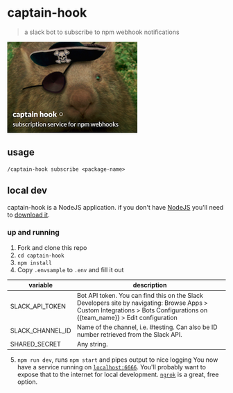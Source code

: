 # captain-hook
> a slack bot to subscribe to npm webhook notifications

![captain hook](assets/captainhookbot.png)

## usage

```
/captain-hook subscribe <package-name>
```

## local dev

captain-hook is a NodeJS application. if you don't have [NodeJS]
you'll need to [download it].

### up and running

1. Fork and clone this repo
2. `cd captain-hook`
3. `npm install`
4. Copy `.envsample` to `.env` and fill it out

  | variable                   | description                                                                                                                                                                 |
  |------------------ |---------------------------------------------------------------------------------------------------------------------------------------------------------------------------- |
  | SLACK_API_TOKEN   | Bot API token. You can find this on the Slack Developers site by navigating: Browse Apps > Custom Integrations > Bots Configurations on {{team_name}} > Edit configuration  |
  | SLACK_CHANNEL_ID  | Name of the channel, i.e. #testing. Can also be ID number retrieved from the Slack API.                                                                                     |
  | SHARED_SECRET     | Any string.                                                                                                                                                                 |
5. `npm run dev`, runs `npm start` and pipes output to nice logging
  You now have a service running on [`localhost:6666`]. You'll probably want to expose
  that to the internet for local development. [`ngrok`] is a great, free option.

[NodeJS]: https://nodejs.org
[download it]: https://nodejs.org
[`localhost:6666`]: http://localhost:6666
[`ngrok`]: https://ngrok.com/
